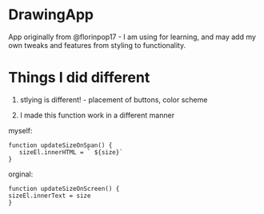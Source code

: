 # DrawingApp
App originally from @florinpop17 - I am using for learning, and may add my own tweaks and features from styling to functionality.


# Things I did different

1. stlying is different! - placement of buttons, color scheme

2. I made this function work in a different manner 

myself:
 ```
function updateSizeOnSpan() {
    sizeEl.innerHTML = ` ${size}`
}
```
orginal:
```
function updateSizeOnScreen() {
sizeEl.innerText = size
}

```
